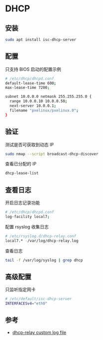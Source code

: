# DHCP

## 安装

```sh
sudo apt install isc-dhcp-server
```

## 配置

只支持 BIOS 启动的配置示例

```sh
# /etc/dhcp/dhcpd.conf
default-lease-time 600;
max-lease-time 7200;

subnet 10.0.0.0 netmask 255.255.255.0 {
  range 10.0.0.10 10.0.0.50;
  next-server 10.0.0.1;
  filename "pxelinux/pxelinux.0";
}
```

## 验证

测试是否可获取到动态 IP

```sh
sudo nmap --script broadcast-dhcp-discover
```

查看已分配的 IP

```sh
dhcp-lease-list
```

## 查看日志

开启日志记录功能

```sh
# /etc/dhcp/dhcpd.conf
log-facility local7;
```

配置 rsyslog 收集日志

```sh
# /etc/rsyslog.d/dhcp-relay.conf
local7.* -/var/log/dhcp-relay.log
```

查看日志

```sh
tail -f /var/log/syslog | grep dhcp
```

## 高级配置

只监听指定网卡

```sh
# /etc/default/isc-dhcp-server
INTERFACESv4="eth0"
```

## 参考

- [dhcp-relay custom log file](https://unix.stackexchange.com/questions/615461/dhcp-relay-custom-log-file)
